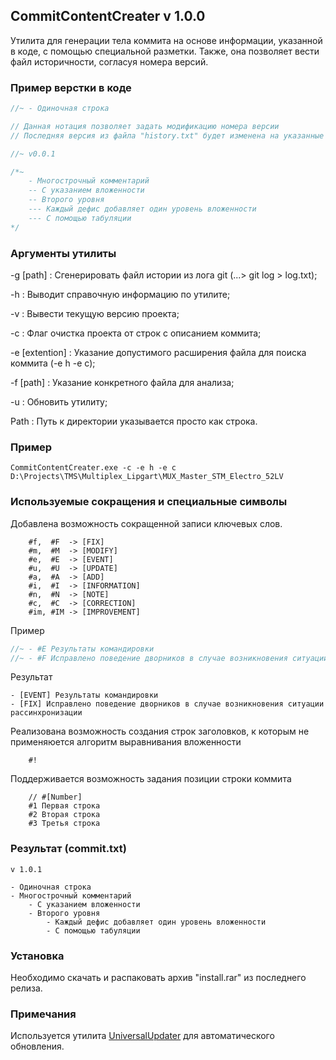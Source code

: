 ## CommitContentCreater v 1.0.0
Утилита для генерации тела коммита на основе информации, указанной в коде, с помощью специальной разметки. Также, она позволяет вести файл историчности, согласуя номера версий.

### Пример верстки в коде

```C
//~ - Одиночная строка

// Данная нотация позволяет задать модификацию номера версии
// Последняя версия из файла "history.txt" будет изменена на указанные значения в каждой части версии (v1.0.0 -> v1.0.1) 

//~ v0.0.1

/*~
    - Многоcтрочный комментарий
    -- С указанием вложенности
    -- Второго уровня
    --- Каждый дефис добавляет один уровень вложенности
    --- С помощью табуляции
*/
```

### Аргументы утилиты

-g [path]        : Сгенерировать файл истории из лога git (...> git log > log.txt);

-h               : Выводит справочную информацию по утилите;

-v               : Вывести текущую версию проекта;

-c               : Флаг очистка проекта от строк с описанием коммита;

-e [extention]   : Указание допустимого расширения файла для поиска коммита (-e h -e c);

-f [path]        : Указание конкретного файла для анализа;

-u			     : Обновить утилиту;

Path             : Путь к директории указывается просто как строка.

### Пример
``` CommitContentCreater.exe -c -e h -e c D:\Projects\TMS\Multiplex_Lipgart\MUX_Master_STM_Electro_52LV ```

### Используемые сокращения и специальные символы
Добавлена возможность сокращенной записи ключевых слов.

```
    #f,  #F  -> [FIX]
    #m,  #M  -> [MODIFY]
    #e,  #E  -> [EVENT]
    #u,  #U  -> [UPDATE]
    #a,  #A  -> [ADD]
    #i,  #I  -> [INFORMATION]
    #n,  #N  -> [NOTE]
    #c,  #C  -> [CORRECTION]
    #im, #IM -> [IMPROVEMENT]
```
Пример
```C
//~ - #E Результаты командировки
//~ - #F Исправлено поведение дворников в случае возникновения ситуации рассинхронизации
```
Результат
```
- [EVENT] Результаты командировки
- [FIX] Исправлено поведение дворников в случае возникновения ситуации рассинхронизации
```

Реализована возможность создания строк заголовков, к которым не применяюется алгоритм выравнивания вложенности

```
    #!
```

Поддерживается возможность задания позиции строки коммита

```
    // #[Number]
    #1 Первая строка
    #2 Вторая строка
    #3 Третья строка
```

### Результат (commit.txt)
```
v 1.0.1

- Одиночная строка
- Многострочный комментарий
    - С указанием вложенности
    - Второго уровня
        - Каждый дефис добавляет один уровень вложенности
        - С помощью табуляции
```
### Установка
Необходимо скачать и распаковать архив "install.rar" из последнего релиза.
### Примечания
Используется утилита [UniversalUpdater](https://github.com/DemiEljer/UniversalUpdater/releases/tag/v1.0.0) для автоматического обновления.
